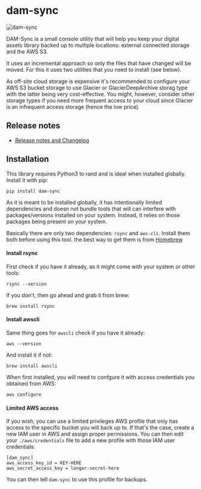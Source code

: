 # dam-sync

![dam-sync](https://s3-eu-west-1.amazonaws.com/public-stuff-cdn/suitcase.jpg)

DAM-Sync is a small console utility that will help you keep your digital assets
library backed up to multiple locations: external connected storage and the 
AWS S3. 

It uses an incremental approach so only the files that have changed will be moved. For this it uses two utilities that you need to install (see below).

As off-site cloud storage is expensive it's recommended to configure your AWS S3 bucket storage to use Glacier or GlacierDeepArchive storag type with the latter being very cost-effective. You might, however, consider other storage types if you need more frequent access to your cloud since Glacier is an infrequent access storage (hence the low price).

## Release notes

  * [Release notes and Changelog](docs/changelog.md)


## Installation

This library requires Python3 to rand and is ideal when installed globally. Install it with pip:

```
pip install dam-sync
```

As it is meant to be installed globally, it has intentionally limited dependencies and doesn not bundle tools that will can interfere with packages/versions installed on your system. Instead, it relies on those packages being present on your system.

Basically there are only two dependencies: `rsync` and `aws-cli`. Install them both before using this tool. the best way to get them is from [Homebrew](https://brew.sh/)

#### Install rsync

First check if you have it already, as it might come with your system or other tools:

```
rsync --version
```

If you don't, then go ahead and grab it from brew:


```
brew install rsync

```

#### Install awscli

Same thing goes for `awscli` check if you have it already:

```
aws --version
```

And install it if not:

```
brew install awscli
```

When first installed, you will need to confgure it with access credentials you obtained from AWS:

```
aws configure
```

#### Limited AWS access

If you wish, you can use a limited privileges AWS profile that only has access to the specific bucket you will back up to. If that's the case, create a new IAM user in AWS and assign proper permissions. You can then edit your `./aws/credentials` file to add a new profile with those IAM user credentials:

```
[dam_sync]
aws_access_key_id = KEY-HERE
aws_secret_access_key = longer-secret-here
```

You can then tell `dam-sync` to use this profile for backups.

